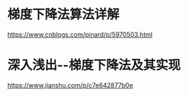 # 梯度下降法算法详解
<https://www.cnblogs.com/pinard/p/5970503.html>

# 深入浅出--梯度下降法及其实现
<https://www.jianshu.com/p/c7e642877b0e>